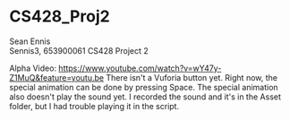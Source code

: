 # CS428_Proj2

Sean Ennis <br>
Sennis3, 653900061
CS428 Project 2

Alpha Video: https://www.youtube.com/watch?v=wY47y-Z1MuQ&feature=youtu.be
There isn't a Vuforia button yet. Right now, the special animation can be done by pressing Space.
The special animation also doesn't play the sound yet. I recorded the sound and it's in the Asset folder, but I had trouble playing it in the script.

